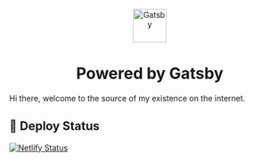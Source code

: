 <p align="center">
  <a href="https://www.gatsbyjs.org">
    <img alt="Gatsby" src="https://www.gatsbyjs.org/monogram.svg" width="60" />
  </a>
</p>
<h1 align="center">
  Powered by Gatsby
</h1>

Hi there, welcome to the source of my existence on the internet.

## 💫 Deploy Status

[![Netlify Status](https://api.netlify.com/api/v1/badges/e45ca786-9126-47c1-ad60-7f0f952e47b6/deploy-status)](https://app.netlify.com/sites/ratulmaharaj/deploys)
